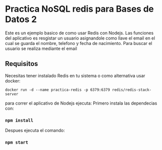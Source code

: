 # Practica NoSQL redis para Bases de Datos 2
Este es un ejemplo basico de como usar Redis con Nodejs. Las funciones del aplicativo es resgistar un usuario asignandole como llave el email en el cual se guarda el nombre, telefono y fecha de nacimiento. Para buscar el usuario se realiza mediante el email

## Requisitos
Necesitas tener instalado Redis en tu sistema o como alternativa usar docker:
```shell
docker run -d --name practica-redis -p 6379:6379 redis/redis-stack-server
```
para correr el aplicativo de Nodejs ejecuta:
Primero instala las dependecias con:
### `npm install`
Despues ejecuta el comando:
### `npm start`
